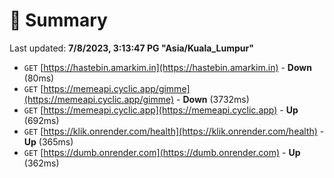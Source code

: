 # 📖 Summary
Last updated: **7/8/2023, 3:13:47 PG "Asia/Kuala_Lumpur"**

- `GET` [https://hastebin.amarkim.in](https://hastebin.amarkim.in) - **Down** (80ms)
- `GET` [https://memeapi.cyclic.app/gimme](https://memeapi.cyclic.app/gimme) - **Down** (3732ms)
- `GET` [https://memeapi.cyclic.app](https://memeapi.cyclic.app) - **Up** (692ms)
- `GET` [https://klik.onrender.com/health](https://klik.onrender.com/health) - **Up** (365ms)
- `GET` [https://dumb.onrender.com](https://dumb.onrender.com) - **Up** (362ms)
